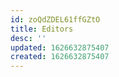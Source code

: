 ```yaml
---
id: zoQdZDEL61ffGZtO
title: Editors
desc: ''
updated: 1626632875407
created: 1626632875407
---
```


